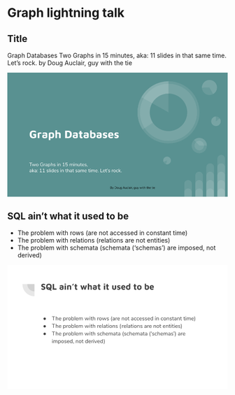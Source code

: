 # Graph lightning talk

## Title

Graph Databases
Two Graphs in 15 minutes, 
aka: 11 slides in that same time. Let’s rock.
by Doug Auclair, guy with the tie

![title page](imgs/01-title.png)

## SQL ain’t what it used to be

* The problem with rows (are not accessed in constant time)
* The problem with relations (relations are not entities)
* The problem with schemata (schemata (‘schemas’) are imposed, not derived)

![SQL: Problems](imgs/02-sql-probs.png)
